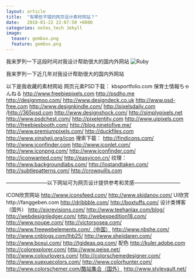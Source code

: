 ```yaml
---
layout: article
title:  "有哪些不错的网页设计素材网站？"
date:   2018-01-22 22:07:50 +0800
categories: notes_tech Jekyll
image:
  teaser: gembox.png
  feature: gembox.png
---
```

我来罗列一下这段时间对我设计帮助很大的国内外网站
![Ruby](http://7xkx5a.com1.z0.glb.clouddn.com/1%20%2810%29.jpg)

我来罗列一下近几年对我设计帮助很大的国内外网站

以下是我收藏的素材网站
网页元素PSD下载：
kbsportfolio.com
保育士情報ちゃんねる
http://www.freebiepixels.com
http://psdho.me
http://designmoo.com/
http://www.designdeck.co.uk
http://www.psd-free.com
http://www.designkindle.com/
http://pixelsdaily.com
/http://365psd.com
http://www.designshock.com/
http://simplypixels.net
http://www.psdchest.com/
http://pixelentity.com
http://www.uipixels.com
http://freebiesbooth.com/
http://blog.ninetofive.me/
http://www.premiumpixels.com/
http://duckfiles.com
http://www.xinsheji.org/icon
搜索下载：
http://findicons.com/
http://www.iconfinder.com
http://www.iconlet.com/
http://www.iconpng.com/
http://www.iconfinder.com/
http://iconwanted.com/
http://easyicon.cn/
纹理：
http://www.backgroundlabs.com/
http://lostandtaken.com/
http://subtlepatterns.com/
http://crowquills.com

————————以下网站可为网页设计提供参考和灵感—————————

ICON欣赏网站
http://www.iconsfeed.com/
http://www.skidanov.com/
UI欣赏http://fanggeben.com
http://dribbble.com/
http://boxtuffs.com/
设计类博客（国外）
http://sixrevisions.com/
http://www.teehanlax.com/blog/
http://webdesignledger.com/
http://webexpedition18.com/
http://www.noupe.com/
http://victorsosea.com/
http://www.freewebelements.com/（中国）
http://www.nbshe.com/
http://www.cnblogs.com/lhb25/
http://www.shejidaren.com/
http://www.boxui.com/
http://tgideas.qq.com/
配色
http://kuler.adobe.com
http://colorexplorer.com/
http://www.peise.net/
http://www.colourlovers.com/
http://colorschemedesigner.com/
http://www.xuexuecolors.com/
http://www.colorhunter.com/
http://www.colorschemer.com/酷站集合（国外）
http://www.stylevault.net/
